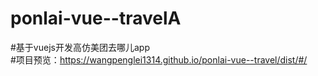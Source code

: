 # ponlai-vue--travelA
#基于vuejs开发高仿美团去哪儿app
<br>
#项目预览：https://wangpenglei1314.github.io/ponlai-vue--travel/dist/#/
